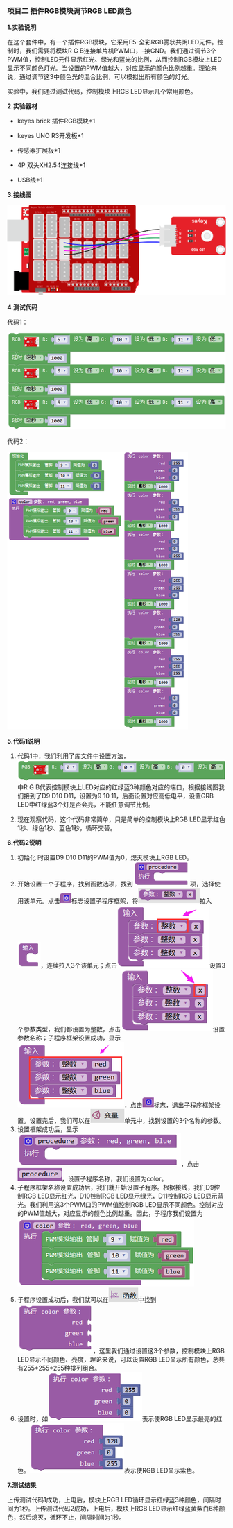 ### 项目二 插件RGB模块调节RGB LED颜色

**1.实验说明**

在这个套件中，有一个插件RGB模块，它采用F5-全彩RGB雾状共阴LED元件。控制时，我们需要将模块R G
B连接单片机PWM口，-接GND。我们通过调节3个PWM值，控制LED元件显示红光、绿光和蓝光的比例，从而控制RGB模块上LED显示不同颜色灯光。当设置的PWM值越大，对应显示的颜色比例越重。理论来说，通过调节这3中颜色光的混合比例，可以模拟出所有颜色的灯光。

实验中，我们通过测试代码，控制模块上RGB LED显示几个常用颜色。

**2.实验器材**

- keyes brick 插件RGB模块\*1

- keyes UNO R3开发板\*1

- 传感器扩展板\*1

- 4P 双头XH2.54连接线\*1

- USB线\*1


**3.接线图**

![](media/image-20251015122030920.png)

**4.测试代码**

代码1：

![](media/image-20251015122138344.png)

代码2：

![](media/image-20251015122149640.png)

**5.代码1说明**

1. 代码1中，我们利用了库文件中设置方法，![](media/image-20251015122222282.png)中R     G B代表控制模块上LED对应的红绿蓝3种颜色对应的端口，根据接线图我们接到了D9 D10     D11，设置为9 10 11，后面设置对应高低电平，设置GRB     LED中红绿蓝3个灯是否会亮，不能任意调节比例。

2. 现在观察代码，这个代码非常简单，只是简单的控制模块上RGB LED显示红色1秒、绿色1秒、蓝色1秒，循环交替。


**6.代码2说明**

1. 初始化 时设置D9 D10 D11的PWM值为0，熄灭模块上RGB LED。
2. 开始设置一个子程序，找到函数选项，找到![](media/image-20251015122350850.png)项，选择使用该单元。点击![](media/image-20251015122414024.png)标志设置子程序框架，将![](media/image-20251015122431904.png)拉入![](media/image-20251015122444276.png)，连续拉入3个该单元；点击![](media/image-20251015122458658.png)设置3个参数类型，我们都设置为整数，点击![](media/image-20251015122521577.png)设置参数名称；子程序框架设置成功，显示![](media/image-20251015122553072.png)，点击![](media/image-20251015122414024.png)标志，退出子程序框架设置。设置完后，我们可以在![](media/image-20251015122626807.png)单元中，找到设置的3个名称的参数。
3. 设置框架成功后，显示![](media/image-20251015122652073.png)，点击![](media/image-20251015122711693.png)，设置子程序名称，我们设置为color。
4. 子程序框架名称设置成功后，我们就开始设置子程序。根据接线，我们D9控制RGB     LED显示红光，D10控制RGB LED显示绿光，D11控制RGB     LED显示蓝光。我们利用这3个PWM口的PWM值控制RGB     LED显示不同颜色。控制对应的PWM值越大，对应显示的颜色比例越重。因此，子程序我们设置为![](media/image-20251015122745184.png)
5. 子程序设置成功后，我们就可以在![](media/image-20251015122849718.png)中找到![](media/image-20251015122932775.png)，这里我们通过设置这3个参数，控制模块上RGB  LED显示不同颜色、亮度，理论来说，可以设置RGB     LED显示所有颜色，总共有255\*255\*255种排列组合。
6. 设置时，如![](media/image-20251015122952328.png)表示使RGB LED显示最亮的红色。![](media/image-20251015123005140.png)表示使RGB LED显示紫色。

**7.测试结果**

上传测试代码1成功，上电后，模块上RGB LED循环显示红绿蓝3种颜色，间隔时间为1秒。上传测试代码2成功，上电后，模块上RGB LED显示红绿蓝黄紫白6种颜色，然后熄灭，循环不止，间隔时间为1秒。